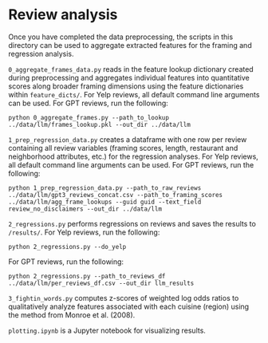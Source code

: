 # Review analysis

Once you have completed the data preprocessing, the scripts in this directory can be used to aggregate extracted features for the framing and regression analysis.

`0_aggregate_frames_data.py` reads in the feature lookup dictionary created during preprocessing and aggregates individual features into quantitative scores along broader framing dimensions using the feature dictionaries within `feature_dicts/`. For Yelp reviews, all default command line arguments can be used. For GPT reviews, run the following:
```
python 0_aggregate_frames.py --path_to_lookup ../data/llm/frames_lookup.pkl --out_dir ../data/llm
```

`1_prep_regression_data.py` creates a dataframe with one row per review containing all review variables (framing scores, length, restaurant and neighborhood attributes, etc.) for the regression analyses. For Yelp reviews, all default command line arguments can be used. For GPT reviews, run the following:
```
python 1_prep_regression_data.py --path_to_raw_reviews ../data/llm/gpt3_reviews_concat.csv --path_to_framing_scores ../data/llm/agg_frame_lookups --guid guid --text_field review_no_disclaimers --out_dir ../data/llm 
```

`2_regressions.py` performs regressions on reviews and saves the results to `/results/`. For Yelp reviews, run the following:
```
python 2_regressions.py --do_yelp
```
For GPT reviews, run the following:
```
python 2_regressions.py --path_to_reviews_df ../data/llm/per_reviews_df.csv --out_dir llm_results
```

`3_fightin_words.py` computes z-scores of weighted log odds ratios to qualitatively analyze features associated with each cuisine (region) using the method from Monroe et al. (2008).

`plotting.ipynb` is a Jupyter notebook for visualizing results.